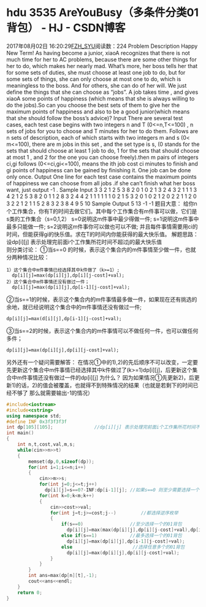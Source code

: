 # hdu  3535  AreYouBusy（多条件分类01背包） - HJ - CSDN博客
2017年08月02日 16:20:29[FZH_SYU](https://me.csdn.net/feizaoSYUACM)阅读数：224
Problem Description 
Happy New Term! 
As having become a junior, xiaoA recognizes that there is not much time for her to AC problems, because there are some other things for her to do, which makes her nearly mad. 
What’s more, her boss tells her that for some sets of duties, she must choose at least one job to do, but for some sets of things, she can only choose at most one to do, which is meaningless to the boss. And for others, she can do of her will. We just define the things that she can choose as “jobs”. A job takes time , and gives xiaoA some points of happiness (which means that she is always willing to do the jobs).So can you choose the best sets of them to give her the maximum points of happiness and also to be a good junior(which means that she should follow the boss’s advice)?
Input 
There are several test cases, each test case begins with two integers n and T (0<=n,T<=100) , n sets of jobs for you to choose and T minutes for her to do them. Follows are n sets of description, each of which starts with two integers m and s (0< m<=100), there are m jobs in this set , and the set type is s, (0 stands for the sets that should choose at least 1 job to do, 1 for the sets that should choose at most 1 , and 2 for the one you can choose freely).then m pairs of integers ci,gi follows (0<=ci,gi<=100), means the ith job cost ci minutes to finish and gi points of happiness can be gained by finishing it. One job can be done only once.
Output 
One line for each test case contains the maximum points of happiness we can choose from all jobs .if she can’t finish what her boss want, just output -1 .
Sample Input
3 3 
2 1 
2 5 
3 8 
2 0 
1 0 
2 1 
3 2 
4 3 
2 1 
1 1
3 4 
2 1 
2 5 
3 8 
2 0 
1 1 
2 8 
3 2 
4 4 
2 1 
1 1
1 1 
1 0 
2 1
5 3 
2 0 
1 0 
2 1 
2 0 
2 2 
1 1 
2 0 
3 2 
2 1 
2 1 
1 5 
2 8 
3 2 
3 8 
4 9 
5 10
Sample Output
5 
13 
-1 
-1
题目大意： 
    给你n个工作集合，你有T的时间去做它们。其中每个工作集合有m件事可以做，它们是s类的工作集合（s=0,1,2） 
    s=0说明这m件事中最少得做一件; 
    s=1说明这m件事中最多只能做一件; 
    s=2说明这m件事你可以做也可以不做; 
    并且每件事情需要用ci的时间，但能获得gi的快乐值。求在T的时间内你能获得的最大快乐值。
解题思路： 
设dp[i][j] 表示处理完前面i个工作集所花时间不超过j的最大快乐值  
则分类讨论：
①当s==0 的时候，表示这个集合内的m件事情至少做一件，也就分两种情况比较：
```
1）这个集合中m件事情已经选择其中k件做了（k>=1）;
  dp[i][j]=max(dp[i][j],dp[i][j-cost]+val);
2）这个集合中m件事情还没有做过一件；
  dp[i][j]=max(dp[i][j],dp[i-1][j-cost]+val);
```
②当s==1的时候，表示这个集合内的m件事情最多做一件，如果现在还有挑选的余地，就已经说明这个集合中的m件事情还没有做过一件;
```
dp[i][j]=max(d[i][j],dp[i-1][j-cost]+val);
```
③当s==2的时候，表示这个集合内的m件事情可以不做任何一件，也可以做任何多件；
```
dp[i][j]=max(dp[i][j],dp[i][j-cost]+val);
```
另外还有一个疑问需要解答： 
在情况①中的1),2)的先后顺序不可以改变，一定要先更新这个集合中m件事情已经选择其中k件做过了(k>=1)dp[i][j]，后更新这个集合中m件事情还没有做过一件的dp[i][j]
为什么？
因为如果情况①先更新2)，后更新1)的话，2)的值会被覆盖，也就得不到特殊情况的结果（也就是若剩下的时间已经不够了 那么就需要输出-1的情况）
```cpp
#include<iostream>
#include<cstring>
using namespace std;
#define INF 0x3f3f3f3f
int dp[105][105];               //dp[i][j] 表示处理完前面i个工作集所花时间不超过j的最大快乐值 
int main()
{
    int n,t,cost,val,m,s;
    while(cin>>n>>t)
    {
        memset(dp,0,sizeof(dp));
        for(int i=1;i<=n;i++)
        {
            cin>>m>>s;
            for(int j=0;j<=t;j++)
              dp[i][j]=s==0?-INF:dp[i-1][j]; //如果s==0 则至少需要选择一个的01背包 若剩下的时间已经不够了 那么就需要输出-1 因此初始化-INF 
            for(int k=0;k<m;k++)
            {
                cin>>cost>>val;
                for(int j=t;j>=cost;j--)         //都选择逆序枚举 
                {
                    if(s==0)                 //至少选择一个的01背包 
                      dp[i][j]=max(max(dp[i][j],dp[i][j-cost]+val),dp[i-1][j-cost]+val);
                    else if(s==1)            //最多选择一个的01背包 
                      dp[i][j]=max(dp[i][j],dp[i-1][j-cost]+val);
                    else                      //选择任意多个的01背包 
                      dp[i][j]=max(dp[i][j],dp[i][j-cost]+val);
                }
            }
        }
        int ans=max(dp[n][t],-1);
        cout<<ans<<endl;
    }
    return 0;
}
```
